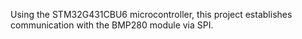 Using the STM32G431CBU6 microcontroller, this project establishes communication with the BMP280 module via SPI.
